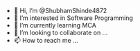 - 👋 Hi, I’m @ShubhamShinde4872
- 👀 I’m interested in Software Programming
- 🌱 I’m currently learning MCA
- 💞️ I’m looking to collaborate on ...
- 📫 How to reach me ...

<!---
ShubhamShinde4872/ShubhamShinde4872 is a ✨ special ✨ repository because its `README.md` (this file) appears on your GitHub profile.
You can click the Preview link to take a look at your changes.
--->
